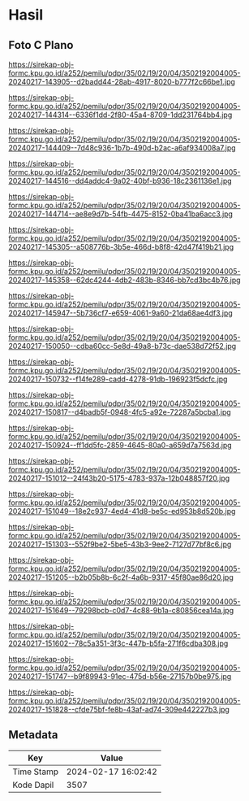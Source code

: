 # Hasil

## Foto C Plano

https://sirekap-obj-formc.kpu.go.id/a252/pemilu/pdpr/35/02/19/20/04/3502192004005-20240217-143905--d2badd44-28ab-4917-8020-b777f2c66be1.jpg

https://sirekap-obj-formc.kpu.go.id/a252/pemilu/pdpr/35/02/19/20/04/3502192004005-20240217-144314--6336f1dd-2f80-45a4-8709-1dd231764bb4.jpg

https://sirekap-obj-formc.kpu.go.id/a252/pemilu/pdpr/35/02/19/20/04/3502192004005-20240217-144409--7d48c936-1b7b-490d-b2ac-a6af934008a7.jpg

https://sirekap-obj-formc.kpu.go.id/a252/pemilu/pdpr/35/02/19/20/04/3502192004005-20240217-144516--dd4addc4-9a02-40bf-b936-18c2361136e1.jpg

https://sirekap-obj-formc.kpu.go.id/a252/pemilu/pdpr/35/02/19/20/04/3502192004005-20240217-144714--ae8e9d7b-54fb-4475-8152-0ba41ba6acc3.jpg

https://sirekap-obj-formc.kpu.go.id/a252/pemilu/pdpr/35/02/19/20/04/3502192004005-20240217-145305--a508776b-3b5e-466d-b8f8-42d47f419b21.jpg

https://sirekap-obj-formc.kpu.go.id/a252/pemilu/pdpr/35/02/19/20/04/3502192004005-20240217-145358--62dc4244-4db2-483b-8346-bb7cd3bc4b76.jpg

https://sirekap-obj-formc.kpu.go.id/a252/pemilu/pdpr/35/02/19/20/04/3502192004005-20240217-145947--5b736cf7-e659-4061-9a60-21da68ae4df3.jpg

https://sirekap-obj-formc.kpu.go.id/a252/pemilu/pdpr/35/02/19/20/04/3502192004005-20240217-150050--cdba60cc-5e8d-49a8-b73c-dae538d72f52.jpg

https://sirekap-obj-formc.kpu.go.id/a252/pemilu/pdpr/35/02/19/20/04/3502192004005-20240217-150732--f14fe289-cadd-4278-91db-196923f5dcfc.jpg

https://sirekap-obj-formc.kpu.go.id/a252/pemilu/pdpr/35/02/19/20/04/3502192004005-20240217-150817--d4badb5f-0948-4fc5-a92e-72287a5bcba1.jpg

https://sirekap-obj-formc.kpu.go.id/a252/pemilu/pdpr/35/02/19/20/04/3502192004005-20240217-150924--ff1dd5fc-2859-4645-80a0-a659d7a7563d.jpg

https://sirekap-obj-formc.kpu.go.id/a252/pemilu/pdpr/35/02/19/20/04/3502192004005-20240217-151012--24f43b20-5175-4783-937a-12b048857f20.jpg

https://sirekap-obj-formc.kpu.go.id/a252/pemilu/pdpr/35/02/19/20/04/3502192004005-20240217-151049--18e2c937-4ed4-41d8-be5c-ed953b8d520b.jpg

https://sirekap-obj-formc.kpu.go.id/a252/pemilu/pdpr/35/02/19/20/04/3502192004005-20240217-151303--552f9be2-5be5-43b3-9ee2-7127d77bf8c6.jpg

https://sirekap-obj-formc.kpu.go.id/a252/pemilu/pdpr/35/02/19/20/04/3502192004005-20240217-151205--b2b05b8b-6c2f-4a6b-9317-45f80ae86d20.jpg

https://sirekap-obj-formc.kpu.go.id/a252/pemilu/pdpr/35/02/19/20/04/3502192004005-20240217-151649--79298bcb-c0d7-4c88-9b1a-c80856cea14a.jpg

https://sirekap-obj-formc.kpu.go.id/a252/pemilu/pdpr/35/02/19/20/04/3502192004005-20240217-151602--78c5a351-3f3c-447b-b5fa-271f6cdba308.jpg

https://sirekap-obj-formc.kpu.go.id/a252/pemilu/pdpr/35/02/19/20/04/3502192004005-20240217-151747--b9f89943-91ec-475d-b56e-27157b0be975.jpg

https://sirekap-obj-formc.kpu.go.id/a252/pemilu/pdpr/35/02/19/20/04/3502192004005-20240217-151828--cfde75bf-fe8b-43af-ad74-309e442227b3.jpg


## Metadata

| Key        | Value               |
| ---------- | ------------------- |
| Time Stamp | 2024-02-17 16:02:42 |
| Kode Dapil | 3507                |



